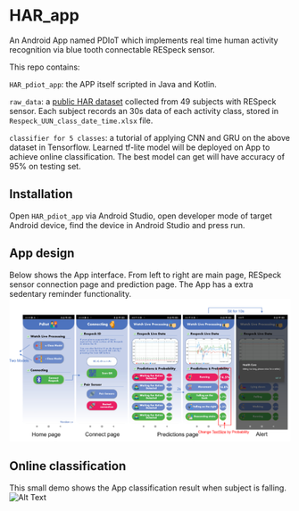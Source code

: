 # HAR_app
An Android App named PDIoT which implements real time human activity recognition via 
blue tooth connectable RESpeck sensor.

This repo contains:

`HAR_pdiot_app`: the APP itself scripted in Java and Kotlin.


`raw_data`: a [public HAR dataset](https://github.com/specknet/pdiot-data/tree/master/2021) collected from 49 subjects 
with RESpeck sensor. Each subject records an 30s data of each activity class, stored in `Respeck_UUN_class_date_time.xlsx` file.

`classifier for 5 classes`: a tutorial of applying CNN and GRU on the above dataset in Tensorflow. Learned tf-lite model will
be deployed on App to achieve online classification. The best model can get will have accuracy of 95% on testing set.

## Installation

Open `HAR_pdiot_app` via Android Studio, open developer mode of target Android device, find the device in 
Android Studio and press run.

## App design

Below shows the App interface. From left to right are main page, RESpeck sensor connection page 
and prediction page. The App has a extra sedentary reminder functionality.
![alt text](./figs/app_design.png?raw=true)


## Online classification

This small demo shows the App classification result when subject is falling.
![Alt Text](./figs/fallings.gif)
